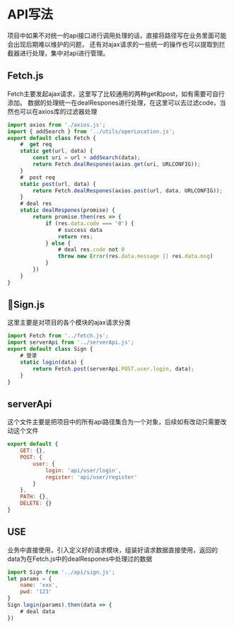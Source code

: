 # API写法

项目中如果不对统一的api接口进行调用处理的话，直接将路径写在业务里面可能会出现后期难以维护的问题，
还有对ajax请求的一些统一的操作也可以提取到拦截器进行处理，集中对api进行管理。


## Fetch.js
Fetch主要发起ajax请求，这里写了比较通用的两种get和post，如有需要可自行添加。
数据的处理统一在dealRespones进行处理，在这里可以去过滤code，当然也可以在axios库的过滤器处理
``` js
import axios from './axios.js';
import { addSearch } from '../utils/operLocation.js';
export default class Fetch {
    #  get req
    static get(url, data) {
        const uri = url + addSearch(data);
        return Fetch.dealRespones(axios.get(uri, URLCONFIG));
    }
    #  post req
    static post(url, data) {
        return Fetch.dealRespones(axios.post(url, data, URLCONFIG));
    }
    # deal res
    static dealRespones(promise) {
        return promise.then(res => {
            if (res.data.code === '0') {
                # success data
                return res;
            } else {
                # deal res.code not 0
                throw new Error(res.data.message || res.data.msg)
            }
        })
    }
}
```

## Sign.js
这里主要是对项目的各个模块的ajax请求分类
``` js
import Fetch from '../fetch.js';
import serverApi from '../serverApi.js';
export default class Sign {
    # 登录
    static login(data) {
        return Fetch.post(serverApi.POST.user.login, data);
    }
}
```

## serverApi
这个文件主要是把项目中的所有api路径集合为一个对象，后续如有改动只需要改动这个文件
``` js
export default {
    GET: {},
    POST: {
        user: {
            login: 'api/user/login',
            register: 'api/user/register'
        }
    },
    PATH: {},
    DELETE: {}
}
```

## USE
业务中直接使用，引入定义好的请求模块，组装好请求数据直接使用，返回的data为在Fetch.js中的dealRespones中处理过的数据
``` js
import Sign from '../api/sign.js';
let params = {
    name: 'xxx',
    pwd: '123'
}
Sign.login(params).then(data => {
    # deal data
})
```

